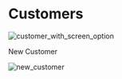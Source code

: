 # Customers

![customer_with_screen_option](https://cloud.githubusercontent.com/assets/8191145/7654592/e93e1028-fb3b-11e4-8d01-48dbb9e75ec8.png)



New Customer

![new_customer](https://cloud.githubusercontent.com/assets/8191145/7655225/c32b61f2-fb3f-11e4-9e3b-198d27b6e689.png)
